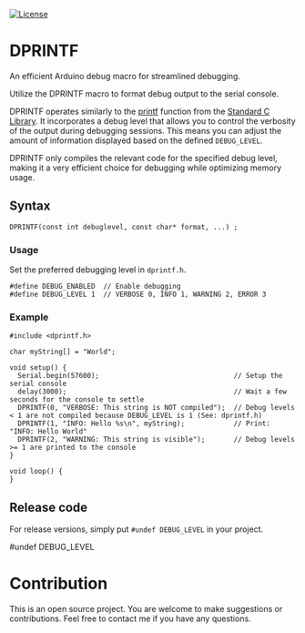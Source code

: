 [![License](https://img.shields.io/github/license/bitfireAT/davx5-ose?style=flat-square)](https://github.com/bitfireAT/davx5-ose/blob/main/LICENSE)

# DPRINTF

An efficient Arduino debug macro for streamlined debugging.

Utilize the DPRINTF macro to format debug output to the serial console. 

DPRINTF operates similarly to the [printf](https://en.cppreference.com/w/c/io/fprintf) function from the [Standard C Library](https://en.cppreference.com/w/c/io/fprintf).
It incorporates a debug level that allows you to control the verbosity of the output during debugging sessions. This means you can adjust the amount of information displayed based on the defined `DEBUG_LEVEL`. 

DPRINTF only compiles the relevant code for the specified debug level, making it a very efficient choice for debugging while optimizing memory usage.

## Syntax

`DPRINTF(const int debuglevel, const char* format, ...) ;` 

### Usage

Set the preferred debugging level in `dprintf.h`.

```
#define DEBUG_ENABLED  // Enable debugging
#define DEBUG_LEVEL 1  // VERBOSE 0, INFO 1, WARNING 2, ERROR 3
```

### Example

```
#include <dprintf.h>

char myString[] = "World";

void setup() {
  Serial.begin(57600);                                 // Setup the serial console
  delay(3000);                                         // Wait a few seconds for the console to settle
  DPRINTF(0, "VERBOSE: This string is NOT compiled");  // Debug levels < 1 are not compiled because DEBUG_LEVEL is 1 (See: dprintf.h)
  DPRINTF(1, "INFO: Hello %s\n", myString);            // Print: "INFO: Hello World"
  DPRINTF(2, "WARNING: This string is visible");       // Debug levels >= 1 are printed to the console
}

void loop() {
}
```

## Release code

For release versions, simply put `#undef DEBUG_LEVEL` in your project.

#undef DEBUG_LEVEL

# Contribution
This is an open source project. You are welcome to make suggestions or contributions. Feel free to contact me if you have any questions.
